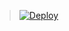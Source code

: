 



> [![Deploy](https://www.herokucdn.com/deploy/button.png)](https://dashboard.heroku.com/new?template=https://github.com/ovo1122/demo)

 
